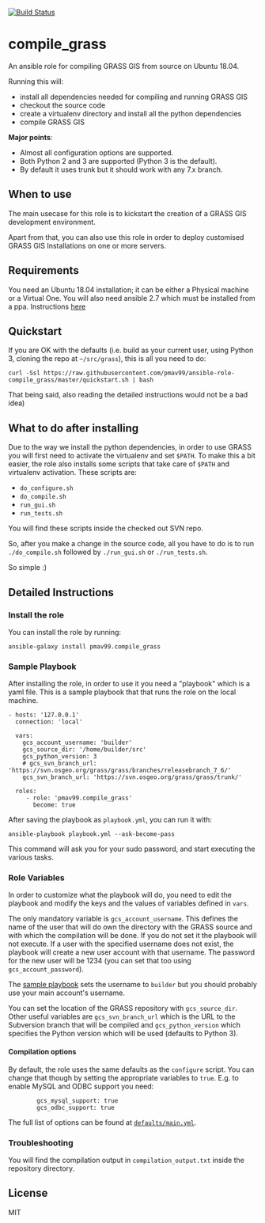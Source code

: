 [![Build Status](https://travis-ci.com/pmav99/ansible-role-compile_grass.svg?branch=master)](https://travis-ci.com/pmav99/ansible-role-compile_grass)

compile_grass
=============

An ansible role for compiling GRASS GIS from source on Ubuntu 18.04.

Running this will:

- install all dependencies needed for compiling and running GRASS GIS
- checkout the source code
- create a virtualenv directory and install all the python dependencies
- compile GRASS GIS

**Major points**:

- Almost all configuration options are supported.
- Both Python 2 and 3 are supported (Python 3 is the default).
- By default it uses trunk but it should work with any 7.x branch.

When to use
-----------

The main usecase for this role is to kickstart the creation of a GRASS GIS development
environment.

Apart from that, you can also use this role in order to deploy customised GRASS
GIS Installations on one or more servers.

Requirements
------------

You need an Ubuntu 18.04 installation; it can be either a Physical machine or a Virtual
One. You will also need ansible 2.7 which must be installed from a ppa. Instructions
[here](https://docs.ansible.com/ansible/latest/installation_guide/intro_installation.html#latest-releases-via-apt-ubuntu)

Quickstart
----------

If you are OK with the defaults (i.e. build as your current user, using Python 3,
cloning the repo at `~/src/grass`), this is all you need to do:

    curl -Ssl https://raw.githubusercontent.com/pmav99/ansible-role-compile_grass/master/quickstart.sh | bash

That being said, also reading the detailed instructions would not be a bad idea)

What to do after installing
---------------------------

Due to the way we install the python dependencies, in order to use GRASS you will first
need to activate the virtualenv and set `$PATH`.  To make this a bit easier, the role
also installs some scripts that take care of `$PATH` and virtualenv activation. These
scripts are:

- `do_configure.sh`
- `do_compile.sh`
- `run_gui.sh`
- `run_tests.sh`

You will find these scripts inside the checked out SVN repo.

So, after you make a change in the source code, all you have to do is to run
`./do_compile.sh` followed by `./run_gui.sh` or `./run_tests.sh`.

So simple :)

Detailed Instructions
---------------------

### Install the role

You can install the role by running:

    ansible-galaxy install pmav99.compile_grass

### Sample Playbook

After installing the role, in order to use it you need a "playbook" which is a yaml
file.  This is a sample playbook that that runs the role on the local machine.

    - hosts: '127.0.0.1'
      connection: 'local'

      vars:
        gcs_account_username: 'builder'
        gcs_source_dir: '/home/builder/src'
        gcs_python_version: 3
        # gcs_svn_branch_url: 'https://svn.osgeo.org/grass/grass/branches/releasebranch_7_6/'
        gcs_svn_branch_url: 'https://svn.osgeo.org/grass/grass/trunk/'

      roles:
         - role: 'pmav99.compile_grass'
           become: true

After saving the playbook as `playbook.yml`, you can run it with:

    ansible-playbook playbook.yml --ask-become-pass

This command will ask you for your sudo password, and start executing the various tasks.

### Role Variables

In order to customize what the playbook will do, you need to edit the playbook and
modify the keys and the values of variables defined in `vars`.

The only mandatory variable is `gcs_account_username`. This defines the name of the user
that will do own the directory with the GRASS source and with which the compilation will
be done. If you do not set it the playbook will not execute. If a user with the
specified username does not exist, the playbook will create a new user account with that
username.  The password for the new user will be 1234 (you can set that too using
`gcs_account_password`).

The [sample
playbook](https://github.com/pmav99/ansible-role-compile_grass/blob/master/compile_grass.yml)
sets the username to `builder` but you should probably use your main account's username.

You can set the location of the GRASS repository with `gcs_source_dir`. Other useful
variables are `gcs_svn_branch_url` which is the URL to the Subversion branch that will
be compiled and `gcs_python_version` which specifies the Python version which will be
used (defaults to Python 3).

#### Compilation options

By default, the role uses the same defaults as the `configure` script. You can change
that though by setting the appropriate variables to `true`. E.g. to enable MySQL and
ODBC support you need:

```
        gcs_mysql_support: true
        gcs_odbc_support: true
```

The full list of options can be found at
[`defaults/main.yml`](https://github.com/pmav99/ansible-role-compile_grass/blob/master/defaults/main.yml).

### Troubleshooting

You will find the compilation output in `compilation_output.txt` inside the repository
directory.

License
-------

MIT
